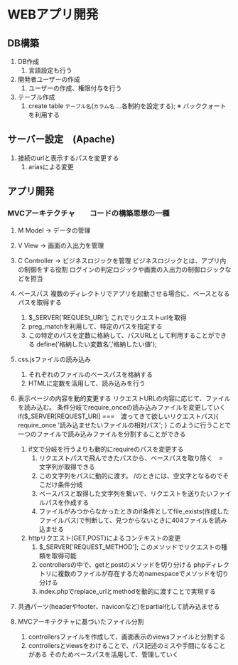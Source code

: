 # WEBアプリ開発

## DB構築
1. DB作成
   1. 言語設定も行う
2. 開発者ユーザーの作成
   1. ユーザーの作成、権限付与を行う
3. テーブル作成
   1. create table `テーブル名`(`カラム名` ...各制約を設定する);
      ※ バッククォートを利用する

## サーバー設定　(Apache)
1. 接続のurlと表示するパスを変更する
   1. ariasによる変更

## アプリ開発
### MVCアーキテクチャ　　コードの構築思想の一種
   1. M Model → データの管理
   2. V View → 画面の入出力を管理
   3. C Controller → ビジネスロジックを管理
      ビジネスロジックとは、アプリ内の制御をする役割
      ログインの判定ロジックや画面の入出力の制御ロジックなどを担当

1. ベースパス
   複数のディレクトリでアプリを起動させる場合に、ベースとなるパスを取得する
   1. $_SERVER['REQUESt_URI']; これでリクエストurlを取得
   2. preg_matchを利用して、特定のパスを指定する
   3. この特定のパスを定数に格納して、パスURLとして利用することができる
      define('格納したい変数名','格納したい値');

2. css.jsファイルの読み込み
   1. それぞれのファイルのベースパスを格納する
   2. HTMLに定数を活用して、読み込みを行う

3. 表示ページの内容を動的変更する
   リクエストURLの内容に応じて、ファイルを読み込む。
   条件分岐でrequire_onceの読み込みファイルを変更していく
   if($_SERVER[REQUEST_URI] ===　渡ってきて欲しいリクエストパス){
    require_once '読み込ませたいファイルの相対パス';
   }
   このように行うことで一つのファイルで読み込みファイルを分割することができる

   1. if文で分岐を行うよりも動的にrequireのパスを変更する
      1. リクエストパスで飛んできたパスから、ベースパスを取り除く　=　文字列が取得できる
      2. この文字列をパスに動的に渡す。
         /のときには、空文字となるのでそこだけ条件分岐
      3. ベースパスと取得した文字列を繋いで、リクエストを送りたいファイルパスを作成する
      4. ファイルがみつからなかったときのif条件としてfile_exists(作成したファイルパス)で判断して、見つからないときに404ファイルを読み込ませる
   2. httpリクエスト(GET,POST)によるコンテキストの変更
      1. $_SERVER['REQUEST_METHOD']; このメソッドでリクエストの種類を取得可能
      2. controllersの中で、getとpostのメソッドを切り分ける
         phpディレクトリに複数のファイルが存在するためnamespaceでメソッドを切り分ける
      3. index.phpでreplace_urlとmethodを動的に渡すことで実現する

4. 共通パーツ(headerやfooter、naviconなど)をpartial化して読み込ませる

5. MVCアーキテクチャに基づいたファイル分割
   1. controllersファイルを作成して、画面表示のviewsファイルと分割する
   2. controllersとviewsをわけることで、パス記述のミスや手間になることがある
      そのためベースパスを活用して、管理していく
